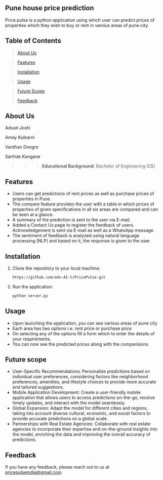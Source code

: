 
## **Pune house price prediction**

Price pulse is a python application using which user can predict prices of properties which they wish to buy or rent in varoius areas of pune city.




## Table of Contents

> [About Us](#about-us)

> [Features](#features)

> [Installation](#installation)

>[Usage](#usage)


> [Future Scope](#future-scope)

> [Feedback](#feedback)

## About Us
Advait Joshi

Amey Kulkarni

Vardhan Dongre

Sarthak Kangane

>>> **Educational Background:** Bachelor of Engineering (CE)




## Features

- Users can get predictions of rent prices as well as purchase prices of properties in Pune.
- The compare feature provides the user with a table in which prices of properties of given specifications in all six areas are compared and can be seen at a glance.
- A summary of the prediction is sent to the user via E-mail.
- Added a Contact Us page to register the feedback of users. Acknowledgement is sent via E-mail as well as a WhatsApp message.
- The sentiment of feedback is analyzed using natural language processing (NLP) and based on it, the response is given to the user.
## Installation

1. Clone the repository to your local machine:

   ```bash
   https://github.com/adv-AI-t/PricePulse.git
   ```


3. Run the application:

   ```bash
   python server.py
   ```

    
## Usage


- Upon launching the application, you can see various areas of pune city
- Each area has two options i.e. rent price or purchase price
- On selecting any of the options fill a form which to enter the details of your requirements.
- You can now see the predicted prices along with the comparisions
## Future scope
- User-Specific Recommendations: Personalize predictions based on individual user preferences, considering factors like neighborhood preferences, amenities, and lifestyle choices to provide more accurate and tailored suggestions.
- Mobile Application Development: Create a user-friendly mobile application that allows users to access predictions on-the-go, receive timely updates, and interact with the model seamlessly.
- Global Expansion: Adapt the model for different cities and regions, taking into account diverse cultural, economic, and social factors to provide accurate predictions on a global scale.
- Partnerships with Real Estate Agencies: Collaborate with real estate agencies to incorporate their expertise and on-the-ground insights into the model, enriching the data and improving the overall accuracy of predictions.
## Feedback

If you have any feedback, please reach out to us at pricepulseindia@gmail.com

